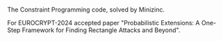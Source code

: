 # 
The Constraint Programming code, solved by Minizinc.

For EUROCRYPT-2024 accepted paper "Probabilistic Extensions: A One-Step Framework for Finding Rectangle Attacks and Beyond".
